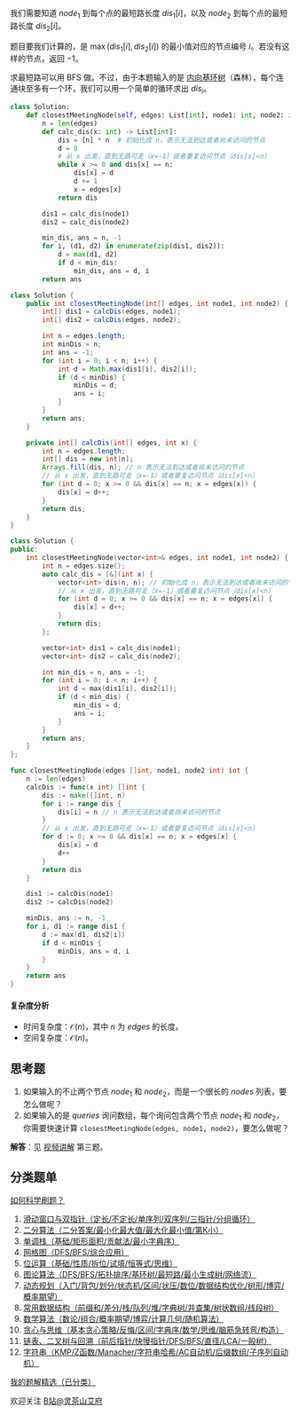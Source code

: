 我们需要知道 $\textit{node}_1$ 到每个点的最短路长度 $\textit{dis}_1[i]$，以及 $\textit{node}_2$ 到每个点的最短路长度 $\textit{dis}_2[i]$。

题目要我们计算的，是 $\max(\textit{dis}_1[i],\textit{dis}_2[i])$ 的最小值对应的节点编号 $i$。若没有这样的节点，返回 $-1$。

求最短路可以用 BFS 做。不过，由于本题输入的是 [内向基环树](https://leetcode.cn/problems/maximum-employees-to-be-invited-to-a-meeting/solution/nei-xiang-ji-huan-shu-tuo-bu-pai-xu-fen-c1i1b/)（森林），每个连通块至多有一个环，我们可以用一个简单的循环求出 $\textit{dis}_i$。

```py [sol-Python3]
class Solution:
    def closestMeetingNode(self, edges: List[int], node1: int, node2: int) -> int:
        n = len(edges)
        def calc_dis(x: int) -> List[int]:
            dis = [n] * n  # 初始化成 n，表示无法到达或者尚未访问的节点
            d = 0
            # 从 x 出发，直到无路可走（x=-1）或者重复访问节点（dis[x]<n）
            while x >= 0 and dis[x] == n:
                dis[x] = d
                d += 1
                x = edges[x]
            return dis

        dis1 = calc_dis(node1)
        dis2 = calc_dis(node2)

        min_dis, ans = n, -1
        for i, (d1, d2) in enumerate(zip(dis1, dis2)):
            d = max(d1, d2)
            if d < min_dis:
                min_dis, ans = d, i
        return ans
```

```java [sol-Java]
class Solution {
    public int closestMeetingNode(int[] edges, int node1, int node2) {
        int[] dis1 = calcDis(edges, node1);
        int[] dis2 = calcDis(edges, node2);

        int n = edges.length;
        int minDis = n;
        int ans = -1;
        for (int i = 0; i < n; i++) {
            int d = Math.max(dis1[i], dis2[i]);
            if (d < minDis) {
                minDis = d;
                ans = i;
            }
        }
        return ans;
    }

    private int[] calcDis(int[] edges, int x) {
        int n = edges.length;
        int[] dis = new int[n];
        Arrays.fill(dis, n); // n 表示无法到达或者尚未访问的节点
        // 从 x 出发，直到无路可走（x=-1）或者重复访问节点（dis[x]<n）
        for (int d = 0; x >= 0 && dis[x] == n; x = edges[x]) {
            dis[x] = d++;
        }
        return dis;
    }
}
```

```cpp [sol-C++]
class Solution {
public:
    int closestMeetingNode(vector<int>& edges, int node1, int node2) {
        int n = edges.size();
        auto calc_dis = [&](int x) {
            vector<int> dis(n, n); // 初始化成 n，表示无法到达或者尚未访问的节点
            // 从 x 出发，直到无路可走（x=-1）或者重复访问节点（dis[x]<n）
            for (int d = 0; x >= 0 && dis[x] == n; x = edges[x]) {
                dis[x] = d++;
            }
            return dis;
        };

        vector<int> dis1 = calc_dis(node1);
        vector<int> dis2 = calc_dis(node2);

        int min_dis = n, ans = -1;
        for (int i = 0; i < n; i++) {
            int d = max(dis1[i], dis2[i]);
            if (d < min_dis) {
                min_dis = d;
                ans = i;
            }
        }
        return ans;
    }
};
```

```go [sol-Go]
func closestMeetingNode(edges []int, node1, node2 int) int {
	n := len(edges)
	calcDis := func(x int) []int {
		dis := make([]int, n)
		for i := range dis {
			dis[i] = n // n 表示无法到达或者尚未访问的节点
		}
		// 从 x 出发，直到无路可走（x=-1）或者重复访问节点（dis[x]<n）
		for d := 0; x >= 0 && dis[x] == n; x = edges[x] {
			dis[x] = d
			d++
		}
		return dis
	}

	dis1 := calcDis(node1)
	dis2 := calcDis(node2)

	minDis, ans := n, -1
	for i, d1 := range dis1 {
		d := max(d1, dis2[i])
		if d < minDis {
			minDis, ans = d, i
		}
	}
	return ans
}
```

#### 复杂度分析

- 时间复杂度：$\mathcal{O}(n)$，其中 $n$ 为 $\textit{edges}$ 的长度。
- 空间复杂度：$\mathcal{O}(n)$。

## 思考题

1. 如果输入的不止两个节点 $\textit{node}_1$ 和 $\textit{node}_2$，而是一个很长的 $\textit{nodes}$ 列表，要怎么做呢？
2. 如果输入的是 $\textit{queries}$ 询问数组，每个询问包含两个节点 $\textit{node}_1$ 和 $\textit{node}_2$，你需要快速计算 `closestMeetingNode(edges, node1, node2)`，要怎么做呢？

**解答**：见 [视频讲解](https://www.bilibili.com/video/BV1Ba411N78j/?t=22m01s) 第三题。

## 分类题单

[如何科学刷题？](https://leetcode.cn/circle/discuss/RvFUtj/)

1. [滑动窗口与双指针（定长/不定长/单序列/双序列/三指针/分组循环）](https://leetcode.cn/circle/discuss/0viNMK/)
2. [二分算法（二分答案/最小化最大值/最大化最小值/第K小）](https://leetcode.cn/circle/discuss/SqopEo/)
3. [单调栈（基础/矩形面积/贡献法/最小字典序）](https://leetcode.cn/circle/discuss/9oZFK9/)
4. [网格图（DFS/BFS/综合应用）](https://leetcode.cn/circle/discuss/YiXPXW/)
5. [位运算（基础/性质/拆位/试填/恒等式/思维）](https://leetcode.cn/circle/discuss/dHn9Vk/)
6. [图论算法（DFS/BFS/拓扑排序/基环树/最短路/最小生成树/网络流）](https://leetcode.cn/circle/discuss/01LUak/)
7. [动态规划（入门/背包/划分/状态机/区间/状压/数位/数据结构优化/树形/博弈/概率期望）](https://leetcode.cn/circle/discuss/tXLS3i/)
8. [常用数据结构（前缀和/差分/栈/队列/堆/字典树/并查集/树状数组/线段树）](https://leetcode.cn/circle/discuss/mOr1u6/)
9. [数学算法（数论/组合/概率期望/博弈/计算几何/随机算法）](https://leetcode.cn/circle/discuss/IYT3ss/)
10. [贪心与思维（基本贪心策略/反悔/区间/字典序/数学/思维/脑筋急转弯/构造）](https://leetcode.cn/circle/discuss/g6KTKL/)
11. [链表、二叉树与回溯（前后指针/快慢指针/DFS/BFS/直径/LCA/一般树）](https://leetcode.cn/circle/discuss/K0n2gO/)
12. [字符串（KMP/Z函数/Manacher/字符串哈希/AC自动机/后缀数组/子序列自动机）](https://leetcode.cn/circle/discuss/SJFwQI/)

[我的题解精选（已分类）](https://github.com/EndlessCheng/codeforces-go/blob/master/leetcode/SOLUTIONS.md)

欢迎关注 [B站@灵茶山艾府](https://space.bilibili.com/206214)
